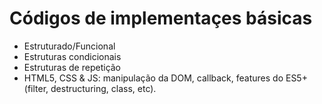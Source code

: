 # Códigos de implementaçes básicas
- Estruturado/Funcional
- Estruturas condicionais
- Estruturas de repetição
- HTML5, CSS  & JS: manipulação da DOM, callback, features do ES5+ (filter, destructuring, class, etc).
